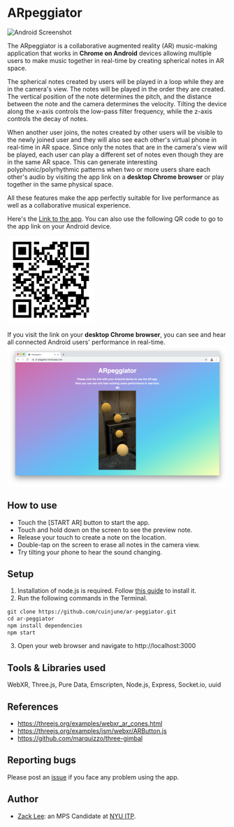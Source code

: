 # ARpeggiator
<img src="screenshot1.png" alt="Android Screenshot" width="1000"/>

The ARpeggiator is a collaborative augmented reality (AR) music-making application that works in **Chrome on Android** devices allowing multiple users to make music together in real-time by creating spherical notes in AR space.

The spherical notes created by users will be played in a loop while they are in the camera's view. The notes will be played in the order they are created. The vertical position of the note determines the pitch, and the distance between the note and the camera determines the velocity. Tilting the device along the x-axis controls the low-pass filter frequency, while the z-axis controls the decay of notes.

When another user joins, the notes created by other users will be visible to the newly joined user and they will also see each other's virtual phone in real-time in AR space. Since only the notes that are in the camera's view will be played, each user can play a different set of notes even though they are in the same AR space. This can generate interesting polyphonic/polyrhythmic patterns when two or more users share each other's audio by visiting the app link on a **desktop Chrome browser** or play together in the same physical space.

All these features make the app perfectly suitable for live performance as well as a collaborative musical experience.

Here's the [Link to the app](https://ar-peggiator.herokuapp.com/).
You can also use the following QR code to go to the app link on your Android device.

<img src="QR.png" alt="QR Code" width="200"/>

If you visit the link on your **desktop Chrome browser**, you can see and hear all connected Android users' performance in real-time.
<img src="screenshot2.png" alt="Desktop Screenshot" width="1000"/>

## How to use
* Touch the [START AR] button to start the app.
* Touch and hold down on the screen to see the preview note.
* Release your touch to create a note on the location.
* Double-tap on the screen to erase all notes in the camera view.
* Try tilting your phone to hear the sound changing.

## Setup
1. Installation of node.js is required. Follow [this guide](https://github.com/itp-dwd/2020-spring/blob/master/guides/installing-nodejs.md) to install it.
2. Run the following commands in the Terminal.
```
git clone https://github.com/cuinjune/ar-peggiator.git
cd ar-peggiator
npm install dependencies
npm start
```
3. Open your web browser and navigate to http://localhost:3000

## Tools & Libraries used
WebXR, Three.js, Pure Data, Emscripten, Node.js, Express, Socket.io, uuid

## References
* https://threejs.org/examples/webxr_ar_cones.html
* https://threejs.org/examples/jsm/webxr/ARButton.js
* https://github.com/marquizzo/three-gimbal

## Reporting bugs
Please post an [issue](https://github.com/cuinjune/ar-peggiator/issues) if you face any problem using the app.

## Author
* [Zack Lee](https://www.cuinjune.com/about): an MPS Candidate at [NYU ITP](https://itp.nyu.edu).
